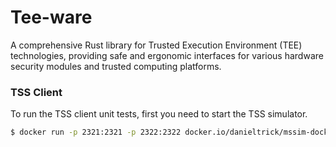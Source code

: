 # Tee-ware

A comprehensive Rust library for Trusted Execution Environment (TEE) technologies, providing safe and ergonomic interfaces for various hardware security modules and trusted computing platforms.

### TSS Client

To run the TSS client unit tests, first you need to start the TSS simulator.

```bash
$ docker run -p 2321:2321 -p 2322:2322 docker.io/danieltrick/mssim-docker:latest
```
